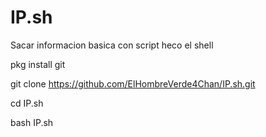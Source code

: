 # IP.sh

Sacar informacion basica con script heco el shell


pkg install git

git clone https://github.com/ElHombreVerde4Chan/IP.sh.git

cd IP.sh

bash IP.sh

